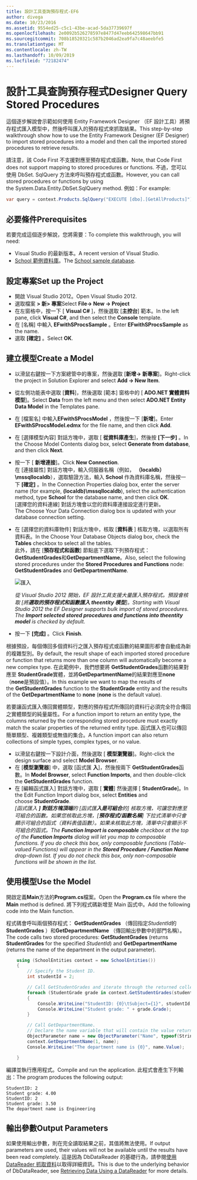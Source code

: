 ```yaml
---
title: 設計工具查詢預存程式-EF6
author: divega
ms.date: 10/23/2016
ms.assetid: 9554ed25-c5c1-43be-acad-5da37739697f
ms.openlocfilehash: 2e0092b526278597e8477d47eeb642598647bb91
ms.sourcegitcommit: 708b18520321c587b2046ad2ea9fa7c48aeebfe5
ms.translationtype: MT
ms.contentlocale: zh-TW
ms.lasthandoff: 10/09/2019
ms.locfileid: "72182474"
---
```

# <a name="designer-query-stored-procedures"></a><span data-ttu-id="a56a6-102">設計工具查詢預存程式</span><span class="sxs-lookup"><span data-stu-id="a56a6-102">Designer Query Stored Procedures</span></span>
<span data-ttu-id="a56a6-103">這個逐步解說會示範如何使用 Entity Framework Designer （EF 設計工具）將預存程式匯入模型中，然後呼叫匯入的預存程式來抓取結果。</span><span class="sxs-lookup"><span data-stu-id="a56a6-103">This step-by-step walkthrough show how to use the Entity Framework Designer (EF Designer) to import stored procedures into a model and then call the imported stored procedures to retrieve results.</span></span> 

<span data-ttu-id="a56a6-104">請注意，該 Code First 不支援對應至預存程式或函數。</span><span class="sxs-lookup"><span data-stu-id="a56a6-104">Note, that Code First does not support mapping to stored procedures or functions.</span></span> <span data-ttu-id="a56a6-105">不過，您可以使用 DbSet. SqlQuery 方法來呼叫預存程式或函數。</span><span class="sxs-lookup"><span data-stu-id="a56a6-105">However, you can call stored procedures or functions by using the System.Data.Entity.DbSet.SqlQuery method.</span></span> <span data-ttu-id="a56a6-106">例如：</span><span class="sxs-lookup"><span data-stu-id="a56a6-106">For example:</span></span>
``` csharp
var query = context.Products.SqlQuery("EXECUTE [dbo].[GetAllProducts]")`;
```

## <a name="prerequisites"></a><span data-ttu-id="a56a6-107">必要條件</span><span class="sxs-lookup"><span data-stu-id="a56a6-107">Prerequisites</span></span>

<span data-ttu-id="a56a6-108">若要完成這個逐步解說，您將需要：</span><span class="sxs-lookup"><span data-stu-id="a56a6-108">To complete this walkthrough, you will need:</span></span>

- <span data-ttu-id="a56a6-109">Visual Studio 的最新版本。</span><span class="sxs-lookup"><span data-stu-id="a56a6-109">A recent version of Visual Studio.</span></span>
- <span data-ttu-id="a56a6-110">[School 範例資料庫](~/ef6/resources/school-database.md)。</span><span class="sxs-lookup"><span data-stu-id="a56a6-110">The [School sample database](~/ef6/resources/school-database.md).</span></span>

## <a name="set-up-the-project"></a><span data-ttu-id="a56a6-111">設定專案</span><span class="sxs-lookup"><span data-stu-id="a56a6-111">Set up the Project</span></span>

-   <span data-ttu-id="a56a6-112">開啟 Visual Studio 2012。</span><span class="sxs-lookup"><span data-stu-id="a56a6-112">Open Visual Studio 2012.</span></span>
-   <span data-ttu-id="a56a6-113">選取檔案 **&gt; 新&gt; 專案**</span><span class="sxs-lookup"><span data-stu-id="a56a6-113">Select **File-&gt; New -&gt; Project**</span></span>
-   <span data-ttu-id="a56a6-114">在左窗格中，按一下 [ **Visual C\#** ]，然後選取 [**主控台**] 範本。</span><span class="sxs-lookup"><span data-stu-id="a56a6-114">In the left pane, click **Visual C\#**, and then select the **Console** template.</span></span>
-   <span data-ttu-id="a56a6-115">在 [名稱] 中輸入 **EFwithSProcsSample** 。</span><span class="sxs-lookup"><span data-stu-id="a56a6-115">Enter **EFwithSProcsSample** as the name.</span></span>
-   <span data-ttu-id="a56a6-116">選取 **[確定]** 。</span><span class="sxs-lookup"><span data-stu-id="a56a6-116">Select **OK**.</span></span>

## <a name="create-a-model"></a><span data-ttu-id="a56a6-117">建立模型</span><span class="sxs-lookup"><span data-stu-id="a56a6-117">Create a Model</span></span>

-   <span data-ttu-id="a56a6-118">以滑鼠右鍵按一下方案總管中的專案，然後選取 [**新增-&gt; 新專案**]。</span><span class="sxs-lookup"><span data-stu-id="a56a6-118">Right-click the project in Solution Explorer and select **Add -&gt; New Item**.</span></span>
-   <span data-ttu-id="a56a6-119">從左側功能表中選取 [**資料**]，然後選取 [範本] 窗格中的 [ **ADO.NET 實體資料模型**]。</span><span class="sxs-lookup"><span data-stu-id="a56a6-119">Select **Data** from the left menu and then select **ADO.NET Entity Data Model** in the Templates pane.</span></span>
-   <span data-ttu-id="a56a6-120">在 [檔案名] 中輸入**EFwithSProcsModel** ，然後按一下 [**新增**]。</span><span class="sxs-lookup"><span data-stu-id="a56a6-120">Enter **EFwithSProcsModel.edmx** for the file name, and then click **Add**.</span></span>
-   <span data-ttu-id="a56a6-121">在 [選擇模型內容] 對話方塊中，選取 [ **從資料庫產生**]，然後按 **[下一步]** 。</span><span class="sxs-lookup"><span data-stu-id="a56a6-121">In the Choose Model Contents dialog box, select **Generate from database**, and then click **Next**.</span></span>
-   <span data-ttu-id="a56a6-122">按一下 [ **新增連接**]。</span><span class="sxs-lookup"><span data-stu-id="a56a6-122">Click **New Connection**.</span></span>  
    <span data-ttu-id="a56a6-123">在 [連接屬性] 對話方塊中，輸入伺服器名稱（例如， **（localdb）\\mssqllocaldb**），選取驗證方法，輸入 **School** 作為資料庫名稱，然後按一下 **[確定]** 。</span><span class="sxs-lookup"><span data-stu-id="a56a6-123">In the Connection Properties dialog box, enter the server name (for example, **(localdb)\\mssqllocaldb**), select the authentication method, type **School** for the database name, and then click **OK**.</span></span>  
    <span data-ttu-id="a56a6-124">[選擇您的資料連線] 對話方塊會以您的資料庫連接設定進行更新。</span><span class="sxs-lookup"><span data-stu-id="a56a6-124">The Choose Your Data Connection dialog box is updated with your database connection setting.</span></span>
-   <span data-ttu-id="a56a6-125">在 [選擇您的資料庫物件] 對話方塊中，核取 [**資料表** ] 核取方塊，以選取所有資料表。</span><span class="sxs-lookup"><span data-stu-id="a56a6-125">In the Choose Your Database Objects dialog box, check the **Tables** checkbox to select all the tables.</span></span>  
    <span data-ttu-id="a56a6-126">此外，請在 [**預存程式和函數**] 節點底下選取下列預存程式： **GetStudentGrades**和**GetDepartmentName**。</span><span class="sxs-lookup"><span data-stu-id="a56a6-126">Also, select the following stored procedures under the **Stored Procedures and Functions** node: **GetStudentGrades** and **GetDepartmentName**.</span></span> 

    ![匯入](~/ef6/media/import.jpg)

    <span data-ttu-id="a56a6-128">*從 Visual Studio 2012 開始，EF 設計工具支援大量匯入預存程式。預設會核取 [將**選取的預存程式和函數匯入 theentity 模型**]。*</span><span class="sxs-lookup"><span data-stu-id="a56a6-128">*Starting with Visual Studio 2012 the EF Designer supports bulk import of stored procedures. The **Import selected stored procedures and functions into theentity model** is checked by default.*</span></span>
-   <span data-ttu-id="a56a6-129">按一下 **[完成]** 。</span><span class="sxs-lookup"><span data-stu-id="a56a6-129">Click **Finish**.</span></span>

<span data-ttu-id="a56a6-130">根據預設，每個傳回多個資料行之匯入預存程式或函數的結果圖形都會自動成為新的複雜型別。</span><span class="sxs-lookup"><span data-stu-id="a56a6-130">By default, the result shape of each imported stored procedure or function that returns more than one column will automatically become a new complex type.</span></span> <span data-ttu-id="a56a6-131">在此範例中，我們想要將 **GetStudentGrades**函數的結果對應至 **StudentGrade**實體，並將**GetDepartmentName**的結果對應至**none** （**none**是預設值）。</span><span class="sxs-lookup"><span data-stu-id="a56a6-131">In this example we want to map the results of the **GetStudentGrades** function to the **StudentGrade** entity and the results of the **GetDepartmentName** to **none** (**none** is the default value).</span></span>

<span data-ttu-id="a56a6-132">若要讓函式匯入傳回實體類型，對應的預存程式所傳回的資料行必須完全符合傳回之實體類型的純量屬性。</span><span class="sxs-lookup"><span data-stu-id="a56a6-132">For a function import to return an entity type, the columns returned by the corresponding stored procedure must exactly match the scalar properties of the returned entity type.</span></span> <span data-ttu-id="a56a6-133">函式匯入也可以傳回簡單類型、複雜類型或無值的集合。</span><span class="sxs-lookup"><span data-stu-id="a56a6-133">A function import can also return collections of simple types, complex types, or no value.</span></span>

-   <span data-ttu-id="a56a6-134">以滑鼠右鍵按一下設計介面，然後選取 [ **模型瀏覽器**]。</span><span class="sxs-lookup"><span data-stu-id="a56a6-134">Right-click the design surface and select **Model Browser**.</span></span>
-   <span data-ttu-id="a56a6-135">在 [**模型瀏覽器**] 中，選取 [函式匯 **入**]，然後按兩下 **GetStudentGrades**函數。</span><span class="sxs-lookup"><span data-stu-id="a56a6-135">In **Model Browser**, select **Function Imports**, and then double-click the **GetStudentGrades** function.</span></span>
-   <span data-ttu-id="a56a6-136">在 [編輯函式匯入] 對話方塊中，選取 [ **實體**] 然後選擇 [ **StudentGrade**]。</span><span class="sxs-lookup"><span data-stu-id="a56a6-136">In the Edit Function Import dialog box, select **Entities** and choose **StudentGrade**.</span></span>  
    <span data-ttu-id="a56a6-137">*[函式匯入 **] 對話方塊頂端**的 [函式匯**入是可組合**的] 核取方塊，可讓您對應至可組合的函數。如果您核取此方塊，[**預存程式/函數名稱**] 下拉式清單中只會顯示可組合的函式（資料表值函數）。如果未核取此方塊，清單中只會顯示不可組合的函式。*</span><span class="sxs-lookup"><span data-stu-id="a56a6-137">*The **Function Import is composable** checkbox at the top of the **Function Imports** dialog will let you map to composable functions. If you do check this box, only composable functions (Table-valued Functions) will appear in the **Stored Procedure / Function Name** drop-down list. If you do not check this box, only non-composable functions will be shown in the list.*</span></span>

## <a name="use-the-model"></a><span data-ttu-id="a56a6-138">使用模型</span><span class="sxs-lookup"><span data-stu-id="a56a6-138">Use the Model</span></span>

<span data-ttu-id="a56a6-139">開啟定義**Main**方法的**Program.cs**檔案。</span><span class="sxs-lookup"><span data-stu-id="a56a6-139">Open the **Program.cs** file where the **Main** method is defined.</span></span> <span data-ttu-id="a56a6-140">將下列程式碼新增至 Main 函式中。</span><span class="sxs-lookup"><span data-stu-id="a56a6-140">Add the following code into the Main function.</span></span>

<span data-ttu-id="a56a6-141">程式碼會呼叫兩個預存程式： **GetStudentGrades** （傳回指定*StudentId*的**StudentGrades** ）和**GetDepartmentName** （傳回輸出參數中的部門名稱）。</span><span class="sxs-lookup"><span data-stu-id="a56a6-141">The code calls two stored procedures: **GetStudentGrades** (returns **StudentGrades** for the specified *StudentId*) and **GetDepartmentName** (returns the name of the department in the output parameter).</span></span>  

``` csharp
    using (SchoolEntities context = new SchoolEntities())
    {
        // Specify the Student ID.
        int studentId = 2;

        // Call GetStudentGrades and iterate through the returned collection.
        foreach (StudentGrade grade in context.GetStudentGrades(studentId))
        {
            Console.WriteLine("StudentID: {0}\tSubject={1}", studentId, grade.Subject);
            Console.WriteLine("Student grade: " + grade.Grade);
        }

        // Call GetDepartmentName.
        // Declare the name variable that will contain the value returned by the output parameter.
        ObjectParameter name = new ObjectParameter("Name", typeof(String));
        context.GetDepartmentName(1, name);
        Console.WriteLine("The department name is {0}", name.Value);

    }
```

<span data-ttu-id="a56a6-142">編譯並執行應用程式。</span><span class="sxs-lookup"><span data-stu-id="a56a6-142">Compile and run the application.</span></span> <span data-ttu-id="a56a6-143">此程式會產生下列輸出：</span><span class="sxs-lookup"><span data-stu-id="a56a6-143">The program produces the following output:</span></span>

```console
StudentID: 2
Student grade: 4.00
StudentID: 2
Student grade: 3.50
The department name is Engineering
```

<a name="output-parameters"></a><span data-ttu-id="a56a6-144">輸出參數</span><span class="sxs-lookup"><span data-stu-id="a56a6-144">Output Parameters</span></span>
-----------------

<span data-ttu-id="a56a6-145">如果使用輸出參數，則在完全讀取結果之前，其值將無法使用。</span><span class="sxs-lookup"><span data-stu-id="a56a6-145">If output parameters are used, their values will not be available until the results have been read completely.</span></span> <span data-ttu-id="a56a6-146">這是因為 DbDataReader 的基礎行為，請參閱[使用 DataReader 抓取資料](https://go.microsoft.com/fwlink/?LinkID=398589)以取得詳細資訊。</span><span class="sxs-lookup"><span data-stu-id="a56a6-146">This is due to the underlying behavior of DbDataReader, see [Retrieving Data Using a DataReader](https://go.microsoft.com/fwlink/?LinkID=398589) for more details.</span></span>
